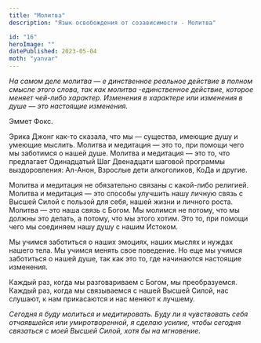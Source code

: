 ```yaml
---
title: "Молитва"
description: "Язык освобождения от созависимости - Молитва"

id: "16"
heroImage: ""
datePublished: 2023-05-04
moth: "yanvar"
---
```


_На_ _самом_ _деле_ _молитва_ — _е_ _динственное_ _реальное_ _действие_ _в_
_полном_ _смысле_ _этого_ _слова,_ _так_ _как_ _молитва_ _-единственное_
_действие,_ _которое_ _меняет_ _чей-либо_ _характер._ _Изменения_ _в_
_характере_ _или_ _изменения_ _в_ _душе_ _—_ _это_ _настоящие_ _изменения._

Эммет Фокс.

Эрика Джонг как-то сказала, что мы — существа, имеющие душу и умеющие мыслить.
Молитва и медитация — это то, при помощи чего мы заботимся о нашей душе.
Молитва и медитация — это то, что предлагает Одинадцатый Шаг Двенадцати
шаговой программы выздоровления: Ал-Анон, Взрослые дети алкоголиков, КоДа и
другие.

Молитва и медитация не обязательно связаны с какой-либо религией. Молитва и
медитация — это способы улучшить нашу личную связь с Высшей Силой с пользой
для себя, нашей жизни и личного роста. Молитва — это наша связь с Богом. Мы
молимся не потому, что мы должны это делать, а потому, что мы этого хотим. Это
то, при помощи чего мы соединяем нашу душу с нашим Истоком.

Мы учимся заботиться о наших эмоциях, наших мыслях и нуждах нашего тела. Мы
учимся менять свое поведение. Но еще мы учимся заботиться о нашей душе, так
как это то, где начинаются настоящие изменения.

Каждый раз, когда мы разговариваем с Богом, мы преобразуемся. Каждый раз,
когда мы связываемся с нашей Высшей Силой, нас слушают, к нам прикасаются и
нас меняют к лучшему.

_Сегодня_ _я_ _буду_ _молиться_ _и_ _медитировать._ _Буду_ _ли_ _я_
_чувствовать_ _себя_ _отчаявшейся_ _или_ _умиротворенной,_ _я_ _сделаю_
_усилие,_ _чтобы_ _сегодня_ _связаться_ _с_ _моей_ _Высшей_ _Силой,_ _хотя_
_бы_ _на_ _мгновение._
